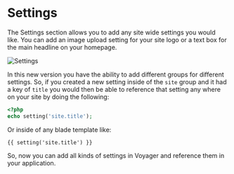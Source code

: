 # Settings

The Settings section allows you to add any site wide settings you would like. You can add an image upload setting for your site logo or a text box for the main headline on your homepage.

![Settings](_images/settings.png "Settings")

In this new version you have the ability to add different groups for different settings. So, if you created a new setting inside of the `site` group and it had a key of `title` you would then be able to reference that setting any where on your site by doing the following:

```php
<?php
echo setting('site.title');
```

Or inside of any blade template like:

```
{{ setting('site.title') }}
```

So, now you can add all kinds of settings in Voyager and reference them in your application.
